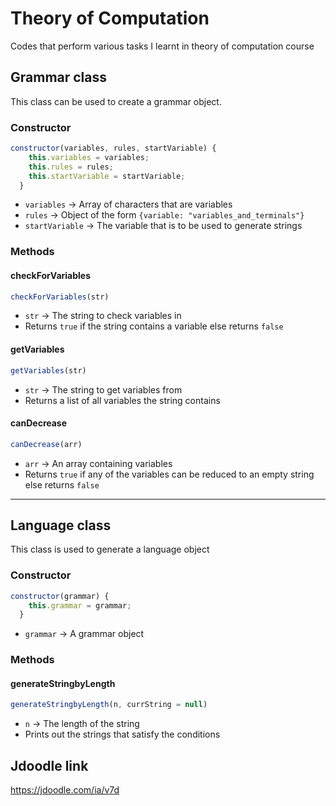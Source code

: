 # Theory of Computation
Codes that perform various tasks I learnt in theory of computation course

## Grammar class
This class can be used to create a grammar object.
### Constructor
```js
constructor(variables, rules, startVariable) {
    this.variables = variables;
    this.rules = rules;
    this.startVariable = startVariable;
  }
```
- `variables` -> Array of characters that are variables
- `rules` -> Object of the form `{variable: "variables_and_terminals"}`
- `startVariable` -> The variable that is to be used to generate strings

### Methods
#### checkForVariables
```js
checkForVariables(str)
```
- `str` -> The string to check variables in
- Returns `true` if the string contains a variable else returns `false`

#### getVariables
```js
getVariables(str)
```
- `str` -> The string to get variables from
- Returns a list of all variables the string contains

#### canDecrease
```js
canDecrease(arr)
```
- `arr` -> An array containing variables 
- Returns `true` if any of the variables can be reduced to an empty string else returns `false`

---
## Language class
This class is used to generate a language object
### Constructor
```js
constructor(grammar) {
    this.grammar = grammar;
  }
```
- `grammar` -> A grammar object

### Methods
#### generateStringbyLength
```js
generateStringbyLength(n, currString = null)
```
- `n` -> The length of the string
- Prints out the strings that satisfy the conditions

## Jdoodle link
https://jdoodle.com/ia/v7d
